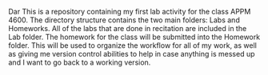Dar
This is a repository containing my first lab activity for the class APPM 4600. The directory structure contains the two main folders: Labs and Homeworks. All of the labs that are done in recitation are included in the Lab folder. The homework for the class will be submitted into the Homework folder. This will be used to organize the workflow for all of my work, as well as giving me version control abilities to help in case anything is messed up and I want to go back to a working version.
